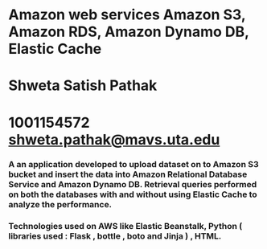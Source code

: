 Amazon web services Amazon S3, Amazon RDS, Amazon Dynamo DB, Elastic Cache
=============================================
Shweta Satish Pathak
=============================================
1001154572 shweta.pathak@mavs.uta.edu
==================
### A an application developed to upload dataset on to Amazon S3 bucket and insert the data into Amazon Relational Database Service and Amazon Dynamo DB. Retrieval queries performed on both the databases with and without using Elastic Cache to analyze the performance.
### Technologies used on AWS like Elastic Beanstalk, Python ( libraries used : Flask , bottle , boto and Jinja ) , HTML.